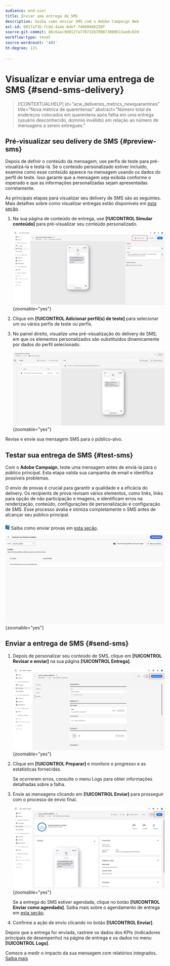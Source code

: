 ```yaml
---
audience: end-user
title: Enviar uma entrega de SMS
description: Saiba como enviar SMS com o Adobe Campaign Web
exl-id: 901faf3b-fcdd-4a4e-8de7-7d088686250f
source-git-commit: d6c6aac9d9127a770732b709873008613ae8c639
workflow-type: tm+mt
source-wordcount: '403'
ht-degree: 11%

---
```


# Visualizar e enviar uma entrega de SMS {#send-sms-delivery}

>[!CONTEXTUALHELP]
>id="acw_deliveries_metrics_newquarantines"
>title="Nova métrica de quarentenas"
>abstract="Número total de endereços colocados em quarentena após falha em uma entrega (usuário desconhecido, domínio inválido) em relação ao número de mensagens a serem entregues."

## Pré-visualizar seu delivery de SMS {#preview-sms}

Depois de definir o conteúdo da mensagem, use perfis de teste para pré-visualizá-la e testá-la. Se o conteúdo personalizado estiver incluído, examine como esse conteúdo aparece na mensagem usando os dados do perfil de teste. Isso garante que a mensagem seja exibida conforme o esperado e que as informações personalizadas sejam apresentadas corretamente.

As principais etapas para visualizar seu delivery de SMS são as seguintes. Mais detalhes sobre como visualizar entregas estão disponíveis em [esta seção](../preview-test/preview-content.md).

1. Na sua página de conteúdo de entrega, use **[!UICONTROL Simular conteúdo]** para pré-visualizar seu conteúdo personalizado.

   ![Pré-visualização de conteúdo de SMS personalizado](assets/sms_send_1.png){zoomable="yes"}

1. Clique em **[!UICONTROL Adicionar perfil(s) de teste]** para selecionar um ou vários perfis de teste ou perfis.

   <!--
    Once your test profiles are selected, click **[!UICONTROL Select]**.
    ![Selecting test profiles for SMS preview](assets/sms_send_2.png){zoomable="yes"}
    -->

1. No painel direito, visualize uma pré-visualização do delivery de SMS, em que os elementos personalizados são substituídos dinamicamente por dados do perfil selecionado.

   ![Painel de visualização mostrando a entrega personalizada de SMS](assets/sms_send_3.png){zoomable="yes"}

Revise e envie sua mensagem SMS para o público-alvo.

## Testar sua entrega de SMS {#test-sms}

Com o **Adobe Campaign**, teste uma mensagem antes de enviá-la para o público principal. Esta etapa valida sua campanha de email e identifica possíveis problemas.

O envio de provas é crucial para garantir a qualidade e a eficácia do delivery. Os recipients de prova revisam vários elementos, como links, links para opção de não participação e imagens, e identificam erros na renderização, conteúdo, configurações de personalização e configuração de SMS. Esse processo avalia e otimiza completamente o SMS antes de alcançar seu público principal.

![Ícone de livro para enviar provas](../assets/do-not-localize/book.png) Saiba como enviar provas em [esta seção](../preview-test/test-deliveries.md).

![Testando entrega de SMS](assets/sms_send_6.png){zoomable="yes"}

## Enviar a entrega de SMS {#send-sms}

1. Depois de personalizar seu conteúdo de SMS, clique em **[!UICONTROL Revisar e enviar]** na sua página **[!UICONTROL Entrega]**.

   ![Revisar e enviar a entrega de SMS](assets/sms_send_4.png){zoomable="yes"}

1. Clique em **[!UICONTROL Preparar]** e monitore o progresso e as estatísticas fornecidas.

   Se ocorrerem erros, consulte o menu Logs para obter informações detalhadas sobre a falha.

1. Envie as mensagens clicando em **[!UICONTROL Enviar]** para prosseguir com o processo de envio final.

   ![Enviando entrega de SMS](assets/sms_send_5.png){zoomable="yes"}

   Se a entrega do SMS estiver agendada, clique no botão **[!UICONTROL Enviar como agendado]**. Saiba mais sobre o agendamento de entrega em [esta seção](../msg/gs-messages.md#schedule-the-delivery-sending).

1. Confirme a ação de envio clicando no botão **[!UICONTROL Enviar]**.

Depois que a entrega for enviada, rastreie os dados dos KPIs (indicadores principais de desempenho) na página de entrega e os dados no menu **[!UICONTROL Logs]**.

Comece a medir o impacto da sua mensagem com relatórios integrados. [Saiba mais](../reporting/sms-report.md)